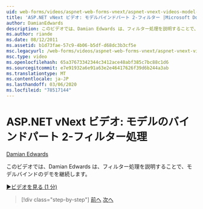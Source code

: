 ```yaml
---
uid: web-forms/videos/aspnet-web-forms-vnext/aspnet-vnext-videos-model-binding-part-2-filtering
title: 'ASP.NET vNext ビデオ: モデルバインドパート 2-フィルター |Microsoft Docs'
author: DamianEdwards
description: このビデオでは、Damian Edwards は、フィルター処理を説明することで、モデルバインドのデモを継続します。
ms.author: riande
ms.date: 08/12/2011
ms.assetid: b1d73fae-57c9-4b06-b5df-d68dc3b3cf5e
msc.legacyurl: /web-forms/videos/aspnet-web-forms-vnext/aspnet-vnext-videos-model-binding-part-2-filtering
msc.type: video
ms.openlocfilehash: 65a37673342344c3412ace48abf385c7bc88c1d6
ms.sourcegitcommit: e7e91932a6e91a63e2e46417626f39d6b244a3ab
ms.translationtype: MT
ms.contentlocale: ja-JP
ms.lasthandoff: 03/06/2020
ms.locfileid: "78517144"
---
```

# <a name="aspnet-vnext-videos-model-binding-part-2---filtering"></a>ASP.NET vNext ビデオ: モデルのバインドパート 2-フィルター処理

[Damian Edwards](https://github.com/DamianEdwards)

このビデオでは、Damian Edwards は、フィルター処理を説明することで、モデルバインドのデモを継続します。

[&#9654;ビデオを見る (1 分)](https://channel9.msdn.com/Blogs/ASP-NET-Site-Videos/aspnet-vnext-videos-model-binding-part-2-filtering)

> [!div class="step-by-step"]
> [前へ](aspnet-vnext-videos-model-binding-part-1-selecting-data.md)
> [次へ](aspnet-vnext-videos-model-binding-part-3-updating.md)
